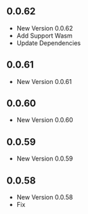 ## 0.0.62

- New Version 0.0.62
- Add Support Wasm
- Update Dependencies
## 0.0.61

- New Version 0.0.61


## 0.0.60

- New Version 0.0.60


## 0.0.59

- New Version 0.0.59


## 0.0.58

- New Version 0.0.58
- Fix